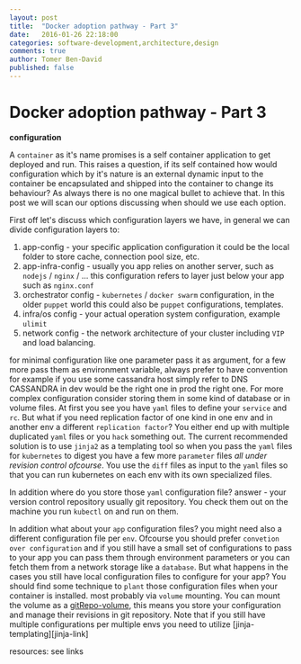 ```yaml
---
layout: post
title:  "Docker adoption pathway - Part 3"
date:   2016-01-26 22:18:00
categories: software-development,architecture,design
comments: true
author: Tomer Ben-David
published: false
---
```

# Docker adoption pathway - Part 3

**configuration** 

A `container` as it's name promises is a self container application to get deployed and run.  This raises a question, if its self contained how would configuration which by it's nature is an external dynamic input to the container be encapsulated and shipped into the container to change its behaviour?  As always there is no one magical bullet to achieve that.  In this post we will scan our options discussing when should we use each option.

First off let's discuss which configuration layers we have, in general we can divide configuration layers to:

1. app-config - your specific application configuration it could be the local folder to store cache, connection pool size, etc.
1. app-infra-config - usually you app relies on another server, such as `nodejs` / `nginx` / ... this configuration refers to layer just below your app such as `nginx.conf`
1. orchestrator config - `kubernetes` / `docker swarm` configuration, in the older `puppet` world this could also be `puppet` configurations, templates.
1. infra/os config - your actual operation system configuration, example `ulimit`
1. network config - the network architecture of your cluster including `VIP` and load balancing.

for minimal configuration like one parameter pass it as argument, for a few more pass them as environment variable, always prefer to have convention for example if you use some cassandra host simply refer to DNS CASSANDRA in dev would be the right one in prod the right one.  For more complex configuration consider storing them in some kind of database or in volume files.  At first you see you have `yaml` files to define your `service` and `rc`.  But what if you need replication factor of one kind in one env and in another env a different `replication factor`?  You either end up with multiple duplicated `yaml` files or you `hack` something out.  The current recommended solution is to use `jinja2` as a templating tool so when you pass the `yaml` files for `kubernetes` to digest you have a few more `parameter` files *all under revision control ofcourse*.  You use the `diff` files as input to the `yaml` files so that you can run kubernetes on each env with its own specialized files. 

In addition where do you store those `yaml` configuration file? answer - your version control repository usually git repository.  You check them out on the machine you run `kubectl` on and run on them.

In addition what about your `app` configuration files? you might need also a different configuration file per `env`.  Ofcourse you should prefer `convetion over configuration` and if you still have a small set of configurations to pass to your app you can pass them through environment parameters or you can fetch them from a network storage like a `database`.  But what happens in the cases you still have local configuration files to configure for your app?  You should find some technique to `plant` those configuration files when your container is installed.  most probably via `volume` mounting.  You can mount the volume as a [gitRepo-volume](https://github.com/kubernetes/kubernetes/blob/master/docs/user-guide/volumes.md#gitrepo), this means you store your configuration and manage their revisions in git repository.  Note that if you still have multiple configurations per multiple envs you need to utilize [jinja-templating][jinja-link]
 
resources:
see links